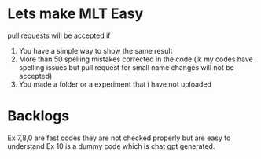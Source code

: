 # Lets make MLT Easy
pull requests will be accepted if<br>
1. You have a simple way to show the same result
2. More than 50 spelling mistakes corrected in the code (ik my codes have spelling issues but pull request for small name changes will not be accepted)
3. You made a folder or a experiment that i have not uploaded

# Backlogs
Ex 7,8,0 are fast codes they are not checked properly but are easy to understand
Ex 10 is a dummy code which is chat gpt generated.
